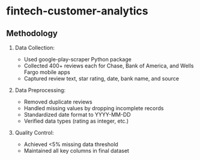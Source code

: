 # fintech-customer-analytics

## Methodology

1. Data Collection:
   - Used google-play-scraper Python package
   - Collected 400+ reviews each for Chase, Bank of America, and Wells Fargo mobile apps
   - Captured review text, star rating, date, bank name, and source

2. Data Preprocessing:
   - Removed duplicate reviews
   - Handled missing values by dropping incomplete records
   - Standardized date format to YYYY-MM-DD
   - Verified data types (rating as integer, etc.)

3. Quality Control:
   - Achieved <5% missing data threshold
   - Maintained all key columns in final dataset
